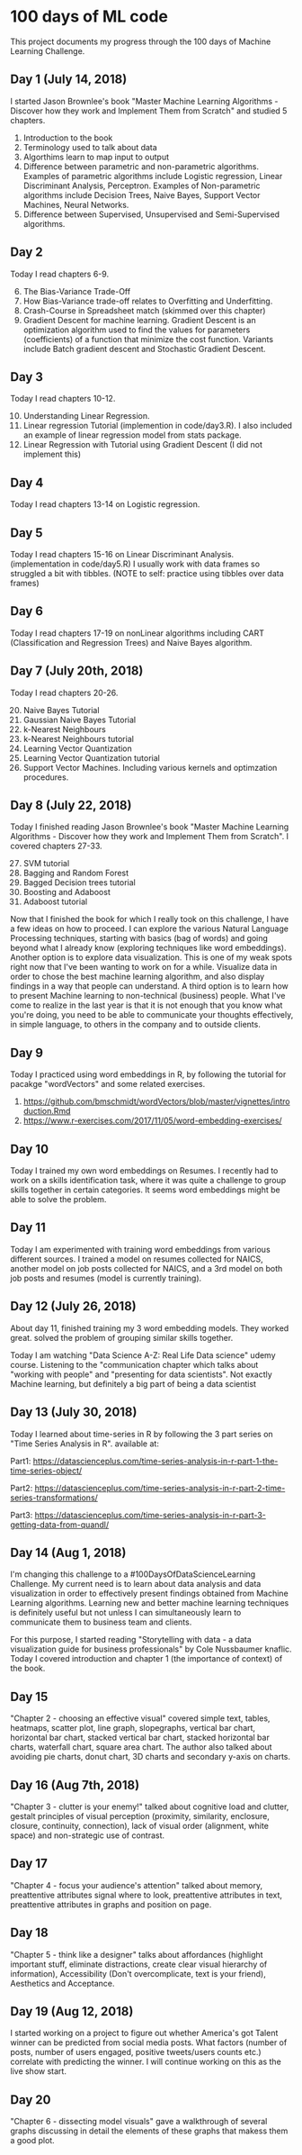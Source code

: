 # 100 days of ML code
This project documents my progress through the 100 days of Machine Learning Challenge.

## Day 1 (July 14, 2018)
I started Jason Brownlee's book "Master Machine Learning Algorithms - Discover how they work and Implement Them from Scratch" and studied 5 chapters. 
1. Introduction to the book
2. Terminology used to talk about data
3. Algorthims learn to map input to output
4. Difference between parametric and non-parametric algorithms. Examples of parametric algorithms include Logistic regression, Linear Discriminant Analysis, Perceptron. Examples of Non-parametric algorithms include Decision Trees, Naive Bayes, Support Vector Machines, Neural Networks.
5. Difference between Supervised, Unsupervised and Semi-Supervised algorithms.

## Day 2
Today I read chapters 6-9.

6. The Bias-Variance Trade-Off 
7. How Bias-Variance trade-off relates to Overfitting and Underfitting. 
8. Crash-Course in Spreadsheet match (skimmed over this chapter)
9. Gradient Descent for machine learning. Gradient Descent is an optimization algorithm used to find the values for parameters (coefficients) of a function that minimize the cost function. Variants include Batch gradient descent and Stochastic Gradient Descent. 

## Day 3
Today I read chapters 10-12.

10. Understanding Linear Regression. 
11. Linear regression Tutorial (implemention in code/day3.R). I also included an example of linear regression model from stats package.
12. Linear Regression with Tutorial using Gradient Descent (I did not implement this)

## Day 4
Today I read chapters 13-14 on Logistic regression. 

## Day 5
Today I read chapters 15-16 on Linear Discriminant Analysis. (implementation in code/day5.R) I usually work with data frames so struggled a bit with tibbles. (NOTE to self: practice using tibbles over data frames)

## Day 6
Today I read chapters 17-19 on nonLinear algorithms including CART (Classification and Regression Trees) and Naive Bayes algorithm. 

## Day 7 (July 20th, 2018)
Today I read chapters 20-26.

20. Naive Bayes Tutorial
21. Gaussian Naive Bayes Tutorial
22. k-Nearest Neighbours
23. k-Nearest Neighbours tutorial
24. Learning Vector Quantization
25. Learning Vector Quantization tutorial
26. Support Vector Machines. Including various kernels and optimzation procedures.

## Day 8 (July 22, 2018)
Today I finished reading Jason Brownlee's book "Master Machine Learning Algorithms - Discover how they work and Implement Them from Scratch". I covered chapters 27-33.

27. SVM tutorial
28. Bagging and Random Forest
29. Bagged Decision trees tutorial
30. Boosting and Adaboost
31. Adaboost tutorial

Now that I finished the book for which I really took on this challenge, I have a few ideas on how to proceed. I can explore the various Natural Language Processing techniques, starting with basics (bag of words) and going beyond what I already know (exploring techniques like word embeddings). Another option is to explore data visualization. This is one of my weak spots right now that I've been wanting to work on for a while. Visualize data in order to chose the best machine learning algorithm, and also display findings in a way that people can understand. A third option is to learn how to present Machine learning to non-technical (business) people. What I've come to realize in the last year is that it is not enough that you know what you're doing, you need to be able to communicate your thoughts effectively, in simple language, to others in the company and to outside clients. 

## Day 9 

Today I practiced using word embeddings in R, by following the tutorial for pacakge "wordVectors" and some related exercises.

1. https://github.com/bmschmidt/wordVectors/blob/master/vignettes/introduction.Rmd
2. https://www.r-exercises.com/2017/11/05/word-embedding-exercises/

## Day 10

Today I trained my own word embeddings on Resumes. I recently had to work on a skills identification task, where it was quite a challenge to group skills together in certain categories. It seems word embeddings might be able to solve the problem. 

## Day 11

Today I am experimented with training word embeddings from various different sources. I trained a model on resumes collected for NAICS, another model on job posts collected for NAICS, and a 3rd model on both job posts and resumes (model is currently training). 

## Day 12 (July 26, 2018)

About day 11, finished training my 3 word embedding models. They worked great. solved the problem of grouping similar skills together.

Today I am watching "Data Science A-Z: Real Life Data science" udemy course. Listening to the "communication chapter which talks about "working with people" and "presenting for data scientists". Not exactly Machine learning, but definitely a big part of being a data scientist

## Day 13 (July 30, 2018)

Today I learned about time-series in R by following the 3 part series on "Time Series Analysis in R". available at: 

Part1: https://datascienceplus.com/time-series-analysis-in-r-part-1-the-time-series-object/

Part2: https://datascienceplus.com/time-series-analysis-in-r-part-2-time-series-transformations/

Part3: https://datascienceplus.com/time-series-analysis-in-r-part-3-getting-data-from-quandl/


## Day 14 (Aug 1, 2018) 

I'm changing this challenge to a #100DaysOfDataScienceLearning Challenge. My current need is to learn about data analysis and data visualization in order to effectively present findings obtained from Machine Learning algorithms. Learning new and better machine learning techniques is definitely useful but not unless I can simultaneously learn to communicate them to business team and clients.

For this purpose, I started reading "Storytelling with data - a data visualization guide for business professionals" by Cole Nussbaumer knaflic. Today I covered introduction and chapter 1 (the importance of context) of the book.

## Day 15

"Chapter 2 - choosing an effective visual" covered simple text, tables, heatmaps, scatter plot, line graph, slopegraphs, vertical bar chart, horizontal bar chart, stacked vertical bar chart, stacked horizontal bar charts, waterfall chart, square area chart. The author also talked about avoiding pie charts, donut chart, 3D charts and secondary y-axis on charts.

## Day 16 (Aug 7th, 2018)

"Chapter 3 - clutter is your enemy!" talked about cognitive load and clutter, gestalt principles of visual perception (proximity, similarity, enclosure, closure, continuity, connection), lack of visual order (alignment, white space) and non-strategic use of contrast. 

## Day 17

"Chapter 4 - focus your audience's attention" talked about memory, preattentive attributes signal where to look, preattentive attributes in text, preattentive attributes in graphs and position on page.

## Day 18

"Chapter 5 - think like a designer" talks about affordances (highlight important stuff, eliminate distractions, create clear visual hierarchy of information), Accessibility (Don't overcomplicate, text is your friend), Aesthetics and Acceptance.

## Day 19 (Aug 12, 2018)

I started working on a project to figure out whether America's got Talent winner can be predicted from social media posts. What factors (number of posts, number of users engaged, positive tweets/users counts etc.) correlate with predicting the winner. I will continue working on this as the live show start.

## Day 20

"Chapter 6 - dissecting model visuals" gave a walkthrough of several graphs discussing in detail the elements of these graphs that makess them a good plot.
